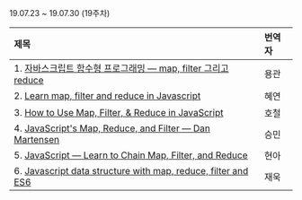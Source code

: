 19.07.23 ~ 19.07.30 (19주차)


|   제목   | 번역자  |
| :-------- | :------ |
| 1. [자바스크립트 함수형 프로그래밍 — map, filter 그리고 reduce](https://github.com/Lee-hyuna/33-js-concepts-kr/wiki/javascript-functional-programming-map-filter-and-reduce) | 용관 |
| 2. [Learn map, filter and reduce in Javascript](https://github.com/Lee-hyuna/33-js-concepts-kr/wiki/How-to-Use-Map,-Filter,-&-Reduce-in-JavaScript) | 혜연 |
| 3. [How to Use Map, Filter, & Reduce in JavaScript](https://github.com/Lee-hyuna/33-js-concepts-kr/wiki/How-to-Use-Map,-Filter,-&-Reduce-in-JavaScript) | 호철 |
| 4. [JavaScript's Map, Reduce, and Filter — Dan Martensen](https://github.com/Lee-hyuna/33-js-concepts-kr/wiki/JavaScript%E2%80%99s-Map,-Reduce,-and-Filter) | 승민 |
| 5. [JavaScript — Learn to Chain Map, Filter, and Reduce](https://github.com/Lee-hyuna/33-js-concepts-kr/wiki/JavaScript-%E2%80%94-Learn-to-Chain-Map,-Filter,-and-Reduce) | 현아 |
| 6. [Javascript data structure with map, reduce, filter and ES6](https://github.com/Lee-hyuna/33-js-concepts-kr/wiki/Javascript-data-structure-with-map,-reduce,-filter-and-ES6)| 재욱 |